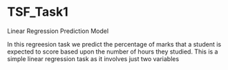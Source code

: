 # TSF_Task1
Linear Regression Prediction Model

In this regreesion task we predict the percentage of marks that a student is expected to score based upon the number of hours they studied. This is a simple linear regression task as it involves just two variables

